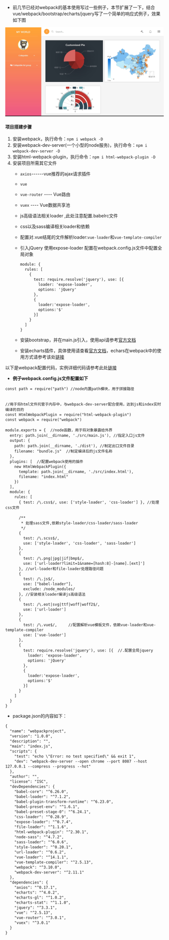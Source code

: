 + 前几节已经对webpack的基本使用写过一些例子，本节扩展了一下，结合vue/webpack/bootstrap/echarts/jquery写了一个简单的响应式例子，效果如下图

![img](/media/Imag.jpg)

#### 项目搭建步骤
1. 安装webpack，执行命令：`npm i webpack -D`
2. 安装webpack-dev-server(一个小型的node服务)，执行命令：`npm i webpack-dev-server -D`
3. 安装html-webpack-plugin，执行命令：`npm i html-webpack-plugin -D`
4. 安装项目所需其它文件
    + `axios`------vue推荐的ajax请求插件
    + `vue`
    + `vue-router` ---- Vue路由
    + `vuex` ---- Vue数据共享池
    + js高级语法相关loader ,此处注意配置.babelrc文件
    + css以及sass编译相关loader和依赖
    + 配置对.vue结尾的文件解析loader:`vue-loader`和`vue-template-compiler`
    + 引入jQuery 使用expose-loader 配置在webpack.config.js文件中配置全局对象
      ```
      module: {
        rules: [
          {
            test: require.resolve('jquery'), use: [{
              loader: 'expose-loader',
              options: 'jQuery'
            }, 
            {
              loader:'expose-loader',
              options:'$'
            }]
          }
        ]
      }
      ```

    + 安装bootstrap，并在main.js引入，使用api请参考[官方文档](http://www.bootcss.com/)

    + 安装echarts插件，具体使用请查看[官方文档](http://echarts.baidu.com/)，echars在webpack中的使用方式请参考该处[链接](http://echarts.baidu.com/tutorial.html#%E5%9C%A8%20webpack%20%E4%B8%AD%E4%BD%BF%E7%94%A8%20ECharts)

以下是webpack配置代码，实例详细代码请参考此处[链接](https://github.com/ybonest/webpack-note/tree/master/webpack/webpackProject)
+ **例子webpack.config.js文件配置如下**

```
const path = require("path") //node内置path模块，用于拼接路径


//用于将html文件托管于内存中，与webpack-dev-server配合使用，达到js和index实时编译的目的
const HtmlWebpackPlugin = require("html-webpack-plugin")
const webpack = require("webpack")

module.exports = {  //node函数，用于将对象暴露给外界
  entry: path.join(__dirname, './src/main.js'), //指定入口js文件
  output: {
    path: path.join(__dirname, './dist'), //制定出口文件目录
    filename: "bundle.js"  //制定编译后的js文件名称
  },
  plugins: [  //配置webpack使用的插件
    new HtmlWebpackPlugin({
      template: path.join(__dirname, './src/index.html'),
      filename: "index.html"
    })
  ],
  module: {
    rules: [
      { test: /\.css$/, use: ['style-loader', 'css-loader'] }, //处理css文件

      /**
       * 处理sass文件,依赖style-loader/css-loader/sass-loader
       */
      {
        test: /\.scss$/,
        use: ['style-loader', 'css-loader', 'sass-loader']
      },
      {
        test: /\.png|jpg|jif|bmp$/,
        use: ['url-loader?limit=1&name=[hash:8]-[name].[ext]']
      }, //url-loader和file-loader处理路径问题
      {
        test: /\.js$/,
        use: ["babel-loader"],
        exclude: /node_modules/
      }, //安装相关loader编译js高级语法
      {
        test: /\.eot|svg|ttf|woff|woff2$/,
        use: ['url-loader']
      },
      {
        test: /\.vue$/,     //配置解析vue模板文件，依赖vue-loader和vue-template-compiler
        use: ['vue-loader']
      },
      {
        test: require.resolve('jquery'), use: [{  //.配置全局jquery
          loader: 'expose-loader',
          options: 'jQuery'
        }, 
        {
          loader:'expose-loader',
          options:'$'
        }]
      }
    ]
  }
}
```

+ package.json的内容如下：
```
{
  "name": "webpackproject",
  "version": "1.0.0",
  "description": "",
  "main": "index.js",
  "scripts": {
    "test": "echo \"Error: no test specified\" && exit 1",
    "dev": "webpack-dev-server --open chrome --port 8087 --host 127.0.0.1 --compress --progress --hot"
  },
  "author": "",
  "license": "ISC",
  "devDependencies": {
    "babel-core": "^6.26.0",
    "babel-loader": "^7.1.2",
    "babel-plugin-transform-runtime": "^6.23.0",
    "babel-preset-env": "^1.6.1",
    "babel-preset-stage-0": "^6.24.1",
    "css-loader": "^0.28.9",
    "expose-loader": "^0.7.4",
    "file-loader": "^1.1.6",
    "html-webpack-plugin": "^2.30.1",
    "node-sass": "^4.7.2",
    "sass-loader": "^6.0.6",
    "style-loader": "^0.20.1",
    "url-loader": "^0.6.2",
    "vue-loader": "^14.1.1",
    "vue-template-compiler": "^2.5.13",
    "webpack": "^3.10.0",
    "webpack-dev-server": "^2.11.1"
  },
  "dependencies": {
    "axios": "^0.17.1",
    "echarts": "^4.0.2",
    "echarts-gl": "^1.0.2",
    "echarts-stat": "^1.1.0",
    "jquery": "^3.3.1",
    "vue": "^2.5.13",
    "vue-router": "^3.0.1",
    "vuex": "^3.0.1"
  }
}
```
